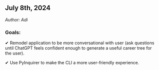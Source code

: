 ## July 8th, 2024
<em>Author: Adi</em>

### Goals:
✔ Remodel application to be more conversational with user (ask questions until ChatGPT feels confident enough to generate a useful career tree for the user).

✔ Use PyInquirer to make the CLI a more user-friendly experience.
